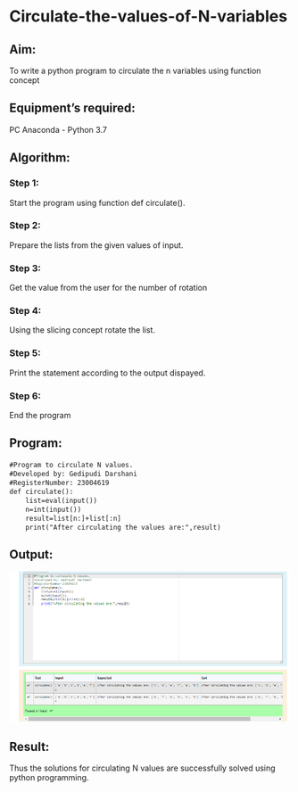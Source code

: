 # Circulate-the-values-of-N-variables
## Aim:
To write a python program to circulate the n variables using function concept
## Equipment’s required:
PC
Anaconda - Python 3.7
## Algorithm: 
### Step 1:
Start the program using function def circulate(). 
### Step 2: 
Prepare the lists from the given values of input.
### Step 3: 
Get the value from the user for the number of rotation
### Step 4: 
Using the slicing concept rotate the list.
### Step 5: 
Print the statement according to the output dispayed.
### Step 6:
End the program 
## Program:
``````
#Program to circulate N values.
#Developed by: Gedipudi Darshani
#RegisterNumber: 23004619
def circulate():
    list=eval(input())
    n=int(input())
    result=list[n:]+list[:n]
    print("After circulating the values are:",result)
``````
## Output:
![solution](output2.png)
## Result:
Thus the solutions for circulating N values are successfully solved using python programming.
